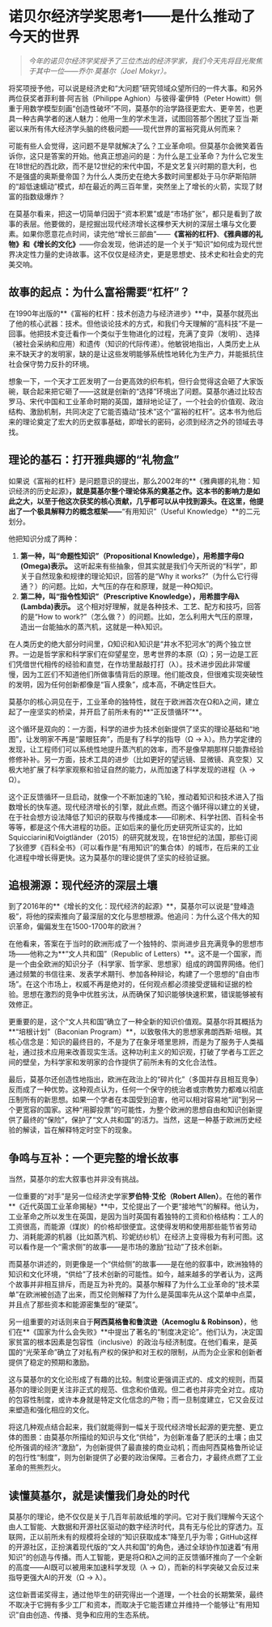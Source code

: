 # 诺贝尔经济学奖思考1——是什么推动了今天的世界

> *今年的诺贝尔经济学奖授予了三位杰出的经济学家，我们今天先将目光聚焦于其中一位——乔尔·莫基尔（Joel Mokyr）。*

将奖项授予他，可以说是经济史和“大问题”研究领域众望所归的一件大事。和另外两位获奖者菲利普·阿吉翁（Philippe Aghion）与彼得·霍伊特（Peter Howitt）侧重于用数学模型刻画“创造性破坏”不同，莫基尔的治学路径更宏大、更辛苦，也更具一种古典学者的迷人魅力：他用一生的学术生涯，试图回答那个困扰了亚当·斯密以来所有伟大经济学头脑的终极问题——现代世界的富裕究竟从何而来？

可能有些人会觉得，这问题不是早就解决了么？工业革命呗。但莫基尔会微笑着告诉你，这只是答案的开始。他真正想追问的是：为什么是工业革命？为什么它发生在18世纪的西北欧，而不是12世纪的宋代中国，不是文艺复兴时期的意大利，也不是强盛的奥斯曼帝国？为什么人类历史在绝大多数时间里都处于马尔萨斯陷阱的“超低速蠕动”模式，却在最近的两三百年里，突然坐上了增长的火箭，实现了财富的指数级爆炸？

在莫基尔看来，把这一切简单归因于“资本积累”或是“市场扩张”，都只是看到了故事的表层。他要做的，是挖掘出现代经济增长这棵参天大树的深层土壤与文化要素。如果你愿意花点时间，读完他“增长三部曲”——**《富裕的杠杆》**、**《雅典娜的礼物》**和**《增长的文化》**——你会发现，他讲述的是一个关于“知识”如何成为现代世界决定性力量的史诗故事。这不仅仅是经济史，更是思想史、技术史和社会史的完美交响。

## 故事的起点：为什么富裕需要“杠杆”？

在1990年出版的**《富裕的杠杆：技术创造力与经济进步》**中，莫基尔就亮出了他的核心武器：技术。但他谈论技术的方式，和我们今天理解的“高科技”不是一回事。他把技术变迁看作一个类似于生物进化的过程，充满了变异（发明）、选择（被社会采纳和应用）和遗传（知识的代际传递）。他敏锐地指出，人类历史上从来不缺天才的发明家，缺的是让这些发明能够系统性地转化为生产力，并能抵抗住社会保守势力反扑的环境。

想象一下，一个天才工匠发明了一台更高效的织布机，但行会觉得这会砸了大家饭碗，联合起来把它砸了——这就是创新的“选择”环境出了问题。莫基尔通过比较古罗马、宋代中国和工业革命时期的英国，雄辩地论证了，一个社会的价值观、政治结构、激励机制，共同决定了它能否撬动“技术”这个“富裕的杠杆”。这本书为他后来的理论奠定了宏大的历史叙事基础，即增长的密码，必须到经济之外的领域去寻找。

## 理论的基石：打开雅典娜的“礼物盒”

如果说《富裕的杠杆》是问题意识的提出，那么2002年的**《雅典娜的礼物：知识经济的历史起源》**，就是莫基尔整个理论体系的奠基之作。这本书的影响力是如此之大，以至于他这次获奖的核心贡献，几乎都可以从中找到源头。在这里，他提出了一个极具解释力的概念框架——**“有用知识”（Useful Knowledge）**的二元划分。

他把知识分成了两种：
1.  **第一种，叫“命题性知识”（Propositional Knowledge），用希腊字母Ω (Omega)表示。** 这听起来有些抽象，但其实就是我们今天所说的“科学”，即关于自然现象和规律的理论知识，回答的是“Why it works?”（为什么它行得通？）的问题。比如，大气压的存在和原理，就是一种Ω知识。
2.  **第二种，叫“指令性知识”（Prescriptive Knowledge），用希腊字母λ (Lambda)表示。** 这个相对好理解，就是各种技术、工艺、配方和技巧，回答的是“How to work?”（怎么做？）的问题。比如，怎么利用大气压的原理，造出一台能抽水的蒸汽机，这就是一种λ知识。

在人类历史的绝大部分时间里，Ω知识和λ知识是“井水不犯河水”的两个独立世界。一边是哲学家和科学家们在仰望星空，思考世界的本原（Ω）；另一边是工匠们凭借世代相传的经验和直觉，在作坊里敲敲打打（λ）。技术进步因此非常缓慢，因为工匠们不知道他们所做事情背后的原理。他们能改良，但很难实现突破性的发明，因为任何创新都像是“盲人摸象”，成本高，不确定性巨大。

莫基尔的核心洞见在于，工业革命的独特性，就在于欧洲首次在Ω和λ之间，建立起了一座坚实的桥梁，并开启了前所未有的**“正反馈循环”**。

这个循环是双向的：一方面，科学的进步为技术创新提供了坚实的理论基础和“地图”，让发明家不再是“蒙眼狂奔”，而是有了科学的指导（Ω → λ）。热力学定律的发现，让工程师们可以系统性地提升蒸汽机的效率，而不是像早期那样只能靠经验修修补补。另一方面，技术工具的进步（比如更好的望远镜、显微镜、真空泵）又极大地扩展了科学家观察和验证自然的能力，从而加速了科学发现的进程（λ → Ω）。

这个正反馈循环一旦启动，就像一个不断加速的飞轮，推动着知识和技术进入了指数增长的快车道。现代经济增长的引擎，就此点燃。而这个循环得以建立的关键，在于社会想方设法降低了知识的获取与传播成本——印刷术、科学社团、百科全书等等，都是这个伟大进程的功臣。正如后来的量化历史研究所证实的，比如Squicciarini和Voigtländer（2015）的研究就发现，在18世纪的法国，那些订阅了狄德罗《百科全书》（可以看作是“有用知识”的集合体）的城市，在后来的工业化进程中增长得更快。这为莫基尔的理论提供了坚实的经验证据。

## 追根溯源：现代经济的深层土壤

到了2016年的**《增长的文化：现代经济的起源》**，莫基尔可以说是“登峰造极”，将他的探索推向了最深层的文化与思想根源。他追问：为什么这个伟大的知识革命，偏偏发生在1500-1700年的欧洲？

在他看来，答案在于当时的欧洲形成了一个独特的、崇尚进步且充满竞争的思想市场——他称之为**“文人共和国”（Republic of Letters）**。这不是一个国家，而是一个由全欧洲的知识分子（科学家、哲学家、思想家）组成的跨国界网络。他们通过频繁的书信往来、发表学术期刊、参加各种辩论，构建了一个思想的“自由市场”。在这个市场上，权威不再是绝对的，任何观点都必须接受逻辑和证据的检验。思想在激烈的竞争中优胜劣汰，从而确保了知识能够快速积累，错误能够被有效修正。

更重要的是，这个“文人共和国”确立了一种全新的知识价值观。莫基尔将其概括为**“培根计划”（Baconian Program）**，以致敬伟大的思想家弗朗西斯·培根。其核心信念是：知识的最终目的，不是为了在象牙塔里思辨，而是为了服务于人类福祉，通过技术应用来改善现实生活。这种功利主义的知识观，打破了学者与工匠之间的壁垒，为科学家和发明家的合作提供了前所未有的文化合法性。

最后，莫基尔还创造性地指出，欧洲在政治上的“碎片化”（多国并存且相互竞争）反而成了一种优势。这种观点认为，任何一个保守的统治者或宗教势力都难以彻底压制所有的新思想。如果一个学者在本国受到迫害，他可以相对容易地“润”到另一个更宽容的国家。这种“用脚投票”的可能性，为整个欧洲的思想自由和知识创新提供了最终的“保险”，保护了“文人共和国”的活力。当然，这是一种基于欧洲历史经验的解读，旨在解释特定时空下的现象。

## 争鸣与互补：一个更完整的增长故事

当然，莫基尔的宏大叙事也并非没有挑战。

一位重要的“对手”是另一位经济史学家**罗伯特·艾伦（Robert Allen）**。在他的著作**《近代英国工业革命揭秘》**中，艾伦提出了一个更“接地气”的解释。他认为，工业革命之所以发生在英国，是因为当时英国有着独特的工资和价格结构：工人的工资很高，而能源（煤炭）的价格却很便宜。这使得发明和使用那些能节省劳动力、消耗能源的机器（比如蒸汽机、珍妮纺纱机）在经济上变得极为有利可图。这可以看作是一个“需求侧”的故事——是市场的激励“拉动”了技术创新。

而莫基尔讲述的，则更像是一个“供给侧”的故事——是在他的叙事中，欧洲独特的知识和文化环境，“供给”了技术创新的可能性。如今，越来越多的学者认为，这两个故事并非相互排斥，而是互为补充的。莫基尔解释了为什么工业革命的“技术菜单”在欧洲被创造了出来，而艾伦则解释了为什么是英国率先从这个菜单中点菜，并且点了那些资本和能源密集型的“硬菜”。

另一组重要的对话则来自于**阿西莫格鲁和鲁滨逊（Acemoglu & Robinson）**，他们在**《国家为什么会失败》**中提出了著名的“制度决定论”。他们认为，决定国家贫富的根本因素是包容性（inclusive）的政治与经济制度。在他们看来，是英国的“光荣革命”确立了对私有产权的保护和对王权的限制，从而为企业家和创新者提供了稳定的预期和激励。

这与莫基尔的文化论形成了有趣的比较。制度论更强调正式的、成文的规则，而莫基尔的理论则更关注非正式的规范、信念和价值观。但二者也并非完全对立。成功的包容性制度，或许本身就是特定文化信念的产物；而一旦制度建立，它又会反过来塑造和强化相应的文化。

将这几种观点结合起来，我们就能得到一幅关于现代经济增长起源的更完整、更立体的图景：由莫基尔所描绘的知识与文化“供给”，为创新准备了肥沃的土壤；由艾伦所强调的经济“激励”，为创新提供了最直接的商业动机；而由阿西莫格鲁所论证的包行性“制度”，则为创新提供了必要的政治保障。三者合力，才最终点燃了工业革命的熊熊烈火。

## 读懂莫基尔，就是读懂我们身处的时代

莫基尔的理论，绝不仅仅是关于几百年前故纸堆的学问。它对于我们理解今天这个由人工智能、大数据和开源社区驱动的数字经济时代，具有无与伦比的穿透力。互联网，正以前所未有的规模将全球的“知识获取成本”降至几乎为零；GitHub这样的开源社区，正扮演着现代版的“文人共和国”的角色，通过全球协作加速着“有用知识”的创造与传播。而人工智能，更是将Ω和λ之间的正反馈循环推向了一个全新的高度——AI既可以被用来加速科学发现（λ → Ω），而新的科学突破又会反过来指导更强大AI的开发（Ω → λ）。

这位新晋诺奖得主，通过他毕生的研究得出一个道理，一个社会的长期繁荣，最终不取决于它拥有多少工厂和资本，而取决于它能否建立并维持一个能够让“有用知识”自由创造、传播、竞争和应用的生态系统。